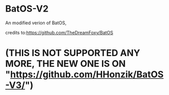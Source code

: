 # BatOS-V2
An modified verion of BatOS,
 
credits to:https://github.com/TheDreamFoxy/BatOS
# (THIS IS NOT SUPPORTED ANY MORE, THE NEW ONE IS ON "https://github.com/HHonzik/BatOS-V3/")
